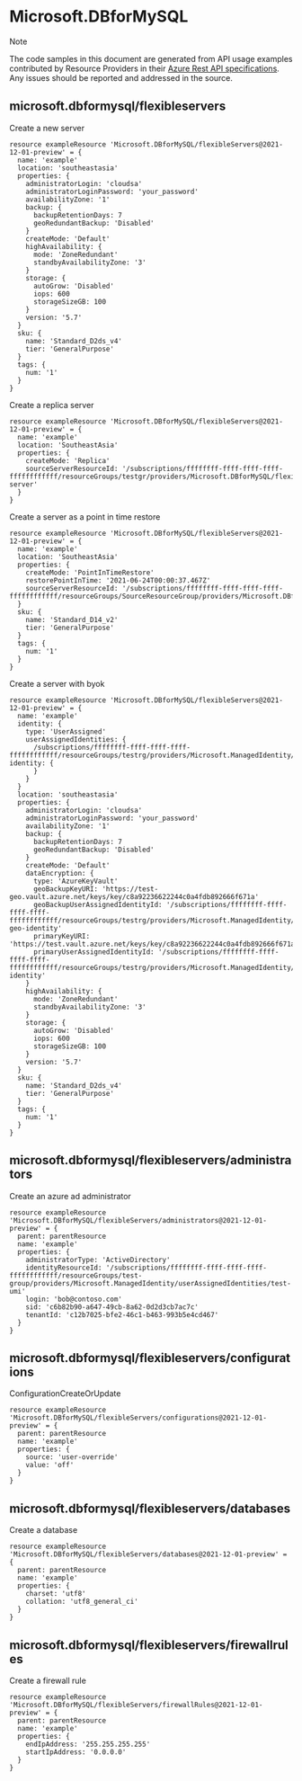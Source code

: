 # Microsoft.DBforMySQL
  
> [!NOTE]
> The code samples in this document are generated from API usage examples contributed by Resource Providers in their [Azure Rest API specifications](https://github.com/Azure/azure-rest-api-specs). Any issues should be reported and addressed in the source.


## microsoft.dbformysql/flexibleservers

Create a new server
```bicep
resource exampleResource 'Microsoft.DBforMySQL/flexibleServers@2021-12-01-preview' = {
  name: 'example'
  location: 'southeastasia'
  properties: {
    administratorLogin: 'cloudsa'
    administratorLoginPassword: 'your_password'
    availabilityZone: '1'
    backup: {
      backupRetentionDays: 7
      geoRedundantBackup: 'Disabled'
    }
    createMode: 'Default'
    highAvailability: {
      mode: 'ZoneRedundant'
      standbyAvailabilityZone: '3'
    }
    storage: {
      autoGrow: 'Disabled'
      iops: 600
      storageSizeGB: 100
    }
    version: '5.7'
  }
  sku: {
    name: 'Standard_D2ds_v4'
    tier: 'GeneralPurpose'
  }
  tags: {
    num: '1'
  }
}
```

Create a replica server
```bicep
resource exampleResource 'Microsoft.DBforMySQL/flexibleServers@2021-12-01-preview' = {
  name: 'example'
  location: 'SoutheastAsia'
  properties: {
    createMode: 'Replica'
    sourceServerResourceId: '/subscriptions/ffffffff-ffff-ffff-ffff-ffffffffffff/resourceGroups/testgr/providers/Microsoft.DBforMySQL/flexibleServers/source-server'
  }
}
```

Create a server as a point in time restore
```bicep
resource exampleResource 'Microsoft.DBforMySQL/flexibleServers@2021-12-01-preview' = {
  name: 'example'
  location: 'SoutheastAsia'
  properties: {
    createMode: 'PointInTimeRestore'
    restorePointInTime: '2021-06-24T00:00:37.467Z'
    sourceServerResourceId: '/subscriptions/ffffffff-ffff-ffff-ffff-ffffffffffff/resourceGroups/SourceResourceGroup/providers/Microsoft.DBforMySQL/flexibleServers/sourceserver'
  }
  sku: {
    name: 'Standard_D14_v2'
    tier: 'GeneralPurpose'
  }
  tags: {
    num: '1'
  }
}
```

Create a server with byok
```bicep
resource exampleResource 'Microsoft.DBforMySQL/flexibleServers@2021-12-01-preview' = {
  name: 'example'
  identity: {
    type: 'UserAssigned'
    userAssignedIdentities: {
      /subscriptions/ffffffff-ffff-ffff-ffff-ffffffffffff/resourceGroups/testrg/providers/Microsoft.ManagedIdentity/userAssignedIdentities/test-identity: {
      }
    }
  }
  location: 'southeastasia'
  properties: {
    administratorLogin: 'cloudsa'
    administratorLoginPassword: 'your_password'
    availabilityZone: '1'
    backup: {
      backupRetentionDays: 7
      geoRedundantBackup: 'Disabled'
    }
    createMode: 'Default'
    dataEncryption: {
      type: 'AzureKeyVault'
      geoBackupKeyURI: 'https://test-geo.vault.azure.net/keys/key/c8a92236622244c0a4fdb892666f671a'
      geoBackupUserAssignedIdentityId: '/subscriptions/ffffffff-ffff-ffff-ffff-ffffffffffff/resourceGroups/testrg/providers/Microsoft.ManagedIdentity/userAssignedIdentities/test-geo-identity'
      primaryKeyURI: 'https://test.vault.azure.net/keys/key/c8a92236622244c0a4fdb892666f671a'
      primaryUserAssignedIdentityId: '/subscriptions/ffffffff-ffff-ffff-ffff-ffffffffffff/resourceGroups/testrg/providers/Microsoft.ManagedIdentity/userAssignedIdentities/test-identity'
    }
    highAvailability: {
      mode: 'ZoneRedundant'
      standbyAvailabilityZone: '3'
    }
    storage: {
      autoGrow: 'Disabled'
      iops: 600
      storageSizeGB: 100
    }
    version: '5.7'
  }
  sku: {
    name: 'Standard_D2ds_v4'
    tier: 'GeneralPurpose'
  }
  tags: {
    num: '1'
  }
}
```

## microsoft.dbformysql/flexibleservers/administrators

Create an azure ad administrator
```bicep
resource exampleResource 'Microsoft.DBforMySQL/flexibleServers/administrators@2021-12-01-preview' = {
  parent: parentResource 
  name: 'example'
  properties: {
    administratorType: 'ActiveDirectory'
    identityResourceId: '/subscriptions/ffffffff-ffff-ffff-ffff-ffffffffffff/resourceGroups/test-group/providers/Microsoft.ManagedIdentity/userAssignedIdentities/test-umi'
    login: 'bob@contoso.com'
    sid: 'c6b82b90-a647-49cb-8a62-0d2d3cb7ac7c'
    tenantId: 'c12b7025-bfe2-46c1-b463-993b5e4cd467'
  }
}
```

## microsoft.dbformysql/flexibleservers/configurations

ConfigurationCreateOrUpdate
```bicep
resource exampleResource 'Microsoft.DBforMySQL/flexibleServers/configurations@2021-12-01-preview' = {
  parent: parentResource 
  name: 'example'
  properties: {
    source: 'user-override'
    value: 'off'
  }
}
```

## microsoft.dbformysql/flexibleservers/databases

Create a database
```bicep
resource exampleResource 'Microsoft.DBforMySQL/flexibleServers/databases@2021-12-01-preview' = {
  parent: parentResource 
  name: 'example'
  properties: {
    charset: 'utf8'
    collation: 'utf8_general_ci'
  }
}
```

## microsoft.dbformysql/flexibleservers/firewallrules

Create a firewall rule
```bicep
resource exampleResource 'Microsoft.DBforMySQL/flexibleServers/firewallRules@2021-12-01-preview' = {
  parent: parentResource 
  name: 'example'
  properties: {
    endIpAddress: '255.255.255.255'
    startIpAddress: '0.0.0.0'
  }
}
```
